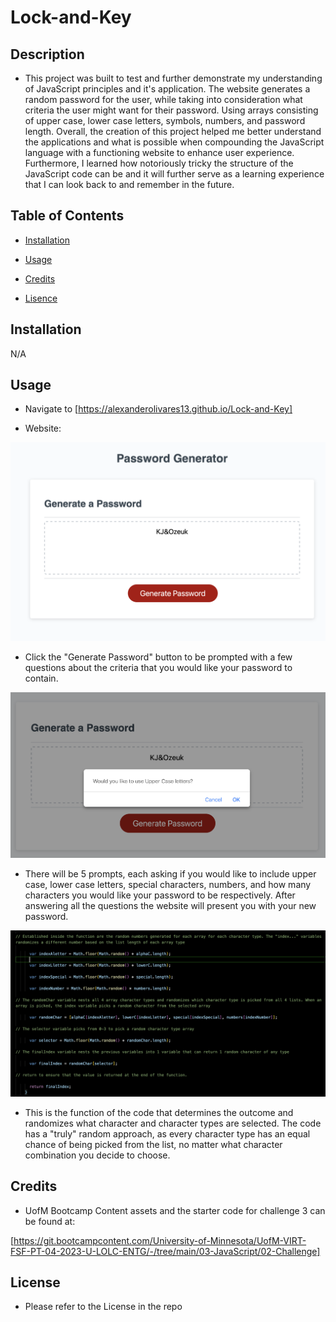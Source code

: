 # Lock-and-Key

## Description

- This project was built to test and further demonstrate my understanding of JavaScript principles and it's application. The website generates a random password for the user, while taking into consideration what criteria the user might want for their password. Using arrays consisting of upper case, lower case letters, symbols, numbers, and password length.
Overall, the creation of this project helped me better understand the applications and what is possible when compounding the JavaScript language with a functioning website to enhance user experience. Furthermore, I learned how notoriously tricky the structure of the JavaScript code can be and it will further serve as a learning experience that I can look back to and remember in the future.

## Table of Contents

- [Installation](#installation)

- [Usage](#usage)

- [Credits](#credits)

- [Lisence](#license)

## Installation

N/A

## Usage

- Navigate to [https://alexanderolivares13.github.io/Lock-and-Key]

- Website:

![Main content of website](Assets/images/screenshot-website.png)

- Click the "Generate Password" button to be prompted with a few questions about the criteria that you would like your password to contain.

![Questions on website](Assets/images/screenshot-question.png)

- There will be 5 prompts, each asking if you would like to include upper case, lower case letters, special characters, numbers, and how many characters you would like your password to be respectively. After answering all the questions the website will present you with your new password.

![JavaScript code](Assets/images/Screenshot-code.png)

- This is the function of the code that determines the outcome and randomizes what character and character types are selected. The code has a "truly" random approach, as every character type has an equal chance of being picked from the list, no matter what character combination you decide to choose.

## Credits

- UofM Bootcamp Content assets and the starter code for challenge 3 can be found at:

[https://git.bootcampcontent.com/University-of-Minnesota/UofM-VIRT-FSF-PT-04-2023-U-LOLC-ENTG/-/tree/main/03-JavaScript/02-Challenge]

## License

- Please refer to the License in the repo
